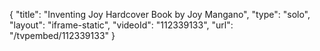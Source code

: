 {
    "title": "Inventing Joy Hardcover Book by Joy Mangano",
    "type": "solo",
    "layout": "iframe-static",
    "videoId": "112339133",
    "url": "\/tvpembed\/112339133"
}